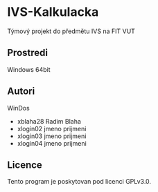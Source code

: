 # IVS-Kalkulacka
Týmový projekt do předmětu IVS na FIT VUT

Prostredi
---------

Windows 64bit

Autori
------

WinDos
- xblaha28 Radim Blaha 
- xlogin02 jmeno prijmeni 
- xlogin03 jmeno prijmeni 
- xlogin04 jmeno prijmeni 

Licence
-------

Tento program je poskytovan pod licenci GPLv3.0.
